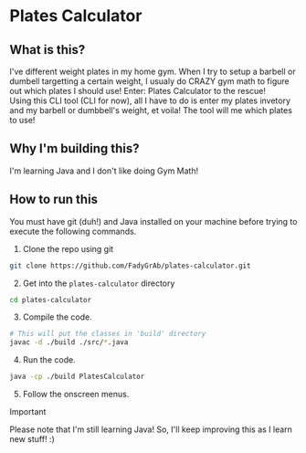 # Plates Calculator

## What is this?
I've different weight plates in my home gym. When I try to setup a barbell or dumbell targetting a certain weight, I usualy do CRAZY gym math to figure out which plates I should use!
Enter: Plates Calculator to the rescue!  
Using this CLI tool (CLI for now), all I have to do is enter my plates invetory and my barbell or dumbbell's weight, et voila! The tool will me which plates to use!

## Why I'm building this?
I'm learning Java and I don't like doing Gym Math!

## How to run this
You must have git (duh!) and Java installed on your machine before trying to execute the following commands.
1. Clone the repo using git
```bash
git clone https://github.com/FadyGrAb/plates-calculator.git
```
2. Get into the `plates-calculator` directory
```bash
cd plates-calculator
```
3. Compile the code.
```bash
# This will put the classes in 'build' directory
javac -d ./build ./src/*.java
```
4. Run the code.
```bash
java -cp ./build PlatesCalculator
```
5. Follow the onscreen menus.

> [!IMPORTANT]
> Please note that I'm still learning Java! So, I'll keep improving this as I learn new stuff! :)

